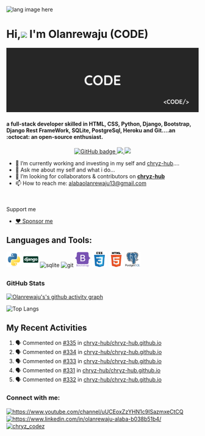 <p align="left"><img width=15%" src="https://github.com/alansmathew/alansmathew/raw/master/lang.gif" alt="lang image here" /></p>


# Hi,<img src="https://media.giphy.com/media/hvRJCLFzcasrR4ia7z/giphy.gif" width="30px"> I'm Olanrewaju (CODE)
![banner](./images/Banner-1.jpg)
#### a full-stack developer skilled in HTML, CSS, Python, Django, Bootstrap, Django Rest FrameWork, SQLite, PostgreSql, Heroku and Git....an :octocat: an open-source enthusiast.

<p align="center">
  <a href="https://github.com/chryz-code?tab=followers">
    <img src="https://img.shields.io/github/followers/chryz-code?tab=followers?label=blue&logo=github&style=for-the-badge" alt="GitHub badge" />
  </a>
  <a href="http://twitter.com/chryz_code">
    <img src="https://img.shields.io/twitter/follow/chryz_code?label=Twitter&logo=twitter&style=for-the-badge" />
  </a>
  <a href="https://discord.gg/c6RhGwcP5b">
    <img src="https://img.shields.io/discord/808727269400772638?color=green&logo=Discord&style=for-the-badge" />
  </a>
</p>


- 🔭 I’m currently working and investing in my self and [chryz-hub](https://github.com/chryz-hub)....
- 💬 Ask me about my self and what i do... 
- 👯 I’m looking for  collaborators & contributors on [**chryz-hub**](https://github.com/chryz-hub) 
- 📫 How to reach me: alabaolanrewaju13@gmail.com
<br>
  
Support me 
- <a href="https://paystack.com/pay/chryz_codez">:heart: Sponsor me</a>


## Languages and Tools:
<p> 
  <img src="https://raw.githubusercontent.com/devicons/devicon/master/icons/python/python-original.svg" alt="python" width="40" height="40"/> 
  <img src="https://raw.githubusercontent.com/devicons/devicon/master/icons/django/django-original.svg" alt="django" width="40" height="40"/> 
  <img src="https://www.vectorlogo.zone/logos/sqlite/sqlite-icon.svg" alt="sqlite" width="40" height="40"/> 
  <img src="https://www.vectorlogo.zone/logos/git-scm/git-scm-icon.svg" alt="git" width="40" height="40"/>
  <img src="https://raw.githubusercontent.com/devicons/devicon/master/icons/bootstrap/bootstrap-plain-wordmark.svg" alt="bootstrap" width="40" height="40"/>
  <img src="https://raw.githubusercontent.com/devicons/devicon/master/icons/css3/css3-original-wordmark.svg" alt="css3" width="40" height="40"/>
  <img src="https://raw.githubusercontent.com/devicons/devicon/master/icons/html5/html5-original-wordmark.svg" alt="html5" width="40" height="40"/>
  <img src="https://raw.githubusercontent.com/devicons/devicon/master/icons/postgresql/postgresql-original-wordmark.svg" alt="postgresql" width="40" height="40"/>
</p>


  
  ## <h3 align="left">GitHub Stats</h3>
[![Olanrewaju's's github activity graph](https://activity-graph.herokuapp.com/graph?username=chryz-code&theme=xcode)](https://git.io/chryz-code)

  
![Top Langs](https://github-readme-stats.vercel.app/api/top-langs/?username=chryz-code&layout=compact&title_color=007bff&text_color=e7e7e7&icon_color=007bff&bg_color=171c28)


## My Recent Activities
<!--START_SECTION:activity-->
1. 🗣 Commented on [#335](https://github.com/chryz-hub/chryz-hub.github.io/issues/335) in [chryz-hub/chryz-hub.github.io](https://github.com/chryz-hub/chryz-hub.github.io)
2. 🗣 Commented on [#334](https://github.com/chryz-hub/chryz-hub.github.io/issues/334) in [chryz-hub/chryz-hub.github.io](https://github.com/chryz-hub/chryz-hub.github.io)
3. 🗣 Commented on [#333](https://github.com/chryz-hub/chryz-hub.github.io/issues/333) in [chryz-hub/chryz-hub.github.io](https://github.com/chryz-hub/chryz-hub.github.io)
4. 🗣 Commented on [#331](https://github.com/chryz-hub/chryz-hub.github.io/issues/331) in [chryz-hub/chryz-hub.github.io](https://github.com/chryz-hub/chryz-hub.github.io)
5. 🗣 Commented on [#332](https://github.com/chryz-hub/chryz-hub.github.io/issues/332) in [chryz-hub/chryz-hub.github.io](https://github.com/chryz-hub/chryz-hub.github.io)
<!--END_SECTION:activity-->


<h3 align="left">Connect with me:</h3>
<p align="left">
<a href="https://www.youtube.com/channel/UCEoxZzYHN1c9ISazmxeCtCQ" target="blank"><img align="center" src="https://cdn.jsdelivr.net/npm/simple-icons@3.0.1/icons/youtube.svg" alt="https://www.youtube.com/channel/uUCEoxZzYHN1c9ISazmxeCtCQ" height="30" width="40" /></a>
<a href="https://www.linkedin.com/in/olanrewaju-alaba/" target="blank"><img align="center" src="https://cdn.jsdelivr.net/npm/simple-icons@3.0.1/icons/linkedin.svg" alt="https://www.linkedin.com/in/olanrewaju-alaba-b038b51b4/" height="30" width="40" /></a>
<a href="https://twitter.com/chryz_code" target="blank"><img align="center" src="https://cdn.jsdelivr.net/npm/simple-icons@3.0.1/icons/twitter.svg" alt="chryz_codez" height="30" width="40" /></a> 
</p>

